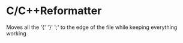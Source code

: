 # C/C++Reformatter
Moves all the '{' '}' ';' to the edge of the file while keeping everything working

